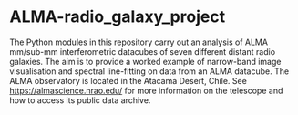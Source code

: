 # ALMA-radio_galaxy_project

The Python modules in this repository carry out an analysis of ALMA mm/sub-mm interferometric datacubes of seven different distant radio galaxies. The aim is to provide a worked example of narrow-band image visualisation and spectral line-fitting on data from an ALMA datacube. The ALMA observatory is located in the Atacama Desert, Chile. See https://almascience.nrao.edu/ for more information on the telescope and how to access its public data archive. 

